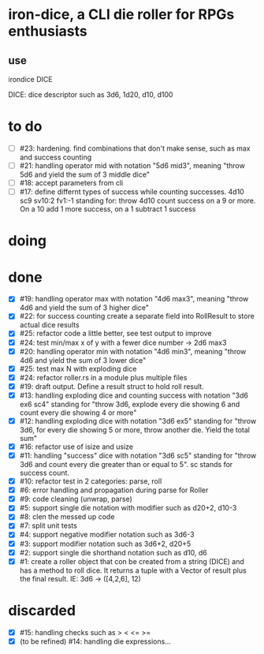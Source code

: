# iron-dice, a CLI die roller for RPGs enthusiasts

## use

irondice DICE

DICE: dice descriptor such as 3d6, 1d20, d10, d100

# to do

- [ ] #23: hardening. find combinations that don't make sense, such as max and success counting
- [ ] #21: handling operator mid with notation "5d6 mid3", meaning "throw 5d6 and yield the sum of 3
  middle dice"
- [ ] #18: accept parameters from cli
- [ ] #17: define differnt types of success while counting successes. 4d10 sc9 sv10:2 fv1:-1 standing
  for: throw 4d10 count success on a 9 or more. On a 10 add 1 more success, on a 1 subtract 1
  success

# doing


# done

- [x] #19: handling operator max with notation "4d6 max3", meaning "throw 4d6 and yield the sum of 3
  higher dice"
- [x] #22: for success counting create a separate field into RollResult to store actual dice results
- [x] #25: refactor code a little better, see test output to improve
- [x] #24: test min/max x of y with a fewer dice number -> 2d6 max3
- [x] #20: handling operator min with notation "4d6 min3", meaning "throw 4d6 and yield the sum of 3
  lower dice"
- [x] #25: test max N with exploding dice
- [x] #24: refactor roller.rs in a module plus multiple files
- [x] #19: draft output. Define a result struct to hold roll result.
- [x] #13: handling exploding dice and counting success with notation "3d6 ex6 sc4" standing for
  "throw 3d6, explode every die showing 6 and count every die showing 4 or more"
- [x] #12: handling exploding dice with notation "3d6 ex5" standing for "throw 3d6, for every die
  showing 5 or more, throw another die. Yield the total sum"
- [x] #16: refactor use of isize and usize
- [x] #11: handling "success" dice with notation "3d6 sc5" standing for "throw 3d6 and count every
  die greater than or equal to 5". sc stands for success count.
- [x] #10: refactor test in 2 categories: parse, roll
- [x] #6: error handling and propagation during parse for Roller
- [x] #9: code cleaning (unwrap, parse)
- [x] #5: support single die notation with modifier such as d20+2, d10-3
- [x] #8: clen the messed up code
- [x] #7: split unit tests
- [x] #4: support negative modifier notation such as 3d6-3
- [x] #3: support modifier notation such as 3d6+2, d20+5
- [x] #2: support single die shorthand notation such as d10, d6
- [x] #1: create a roller object that con be created from a string (DICE) and has a method to roll
  dice. It returns a tuple with a Vector of result plus the final result. IE: 3d6 -> ([4,2,6], 12)

# discarded

- [x] #15: handling checks such as > < <= >=
- [x] (to be refined) #14: handling die expressions...
